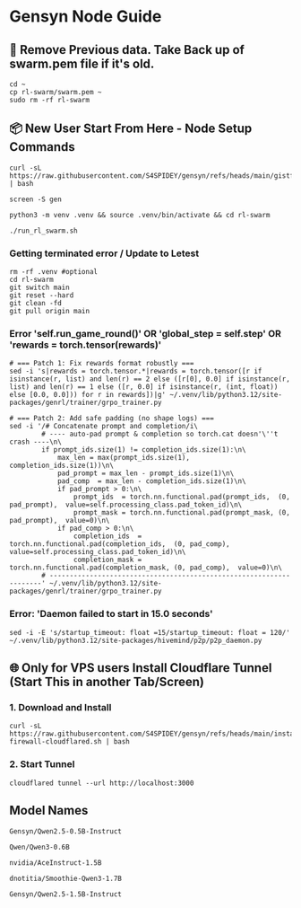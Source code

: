 # Gensyn Node Guide

## 📍 Remove Previous data. Take Back up of swarm.pem file if it's old. 

```
cd ~
cp rl-swarm/swarm.pem ~
sudo rm -rf rl-swarm
```

## 📦 New User Start From Here - Node Setup Commands

```
curl -sL https://raw.githubusercontent.com/S4SPIDEY/gensyn/refs/heads/main/gistfile1.txt | bash
```

```
screen -S gen
```

```
python3 -m venv .venv && source .venv/bin/activate && cd rl-swarm 
```

```
./run_rl_swarm.sh
```
### Getting terminated error / Update to Letest 
```
rm -rf .venv #optional
cd rl-swarm
git switch main
git reset --hard
git clean -fd
git pull origin main
```
###  Error 'self.run_game_round()' OR 'global_step = self.step' OR 'rewards = torch.tensor(rewards)'
```
# === Patch 1: Fix rewards format robustly ===
sed -i 's|rewards = torch.tensor.*|rewards = torch.tensor([r if isinstance(r, list) and len(r) == 2 else ([r[0], 0.0] if isinstance(r, list) and len(r) == 1 else ([r, 0.0] if isinstance(r, (int, float)) else [0.0, 0.0])) for r in rewards])|g' ~/.venv/lib/python3.12/site-packages/genrl/trainer/grpo_trainer.py

# === Patch 2: Add safe padding (no shape logs) ===
sed -i '/# Concatenate prompt and completion/i\
        # ---- auto‑pad prompt & completion so torch.cat doesn'\''t crash ----\n\
        if prompt_ids.size(1) != completion_ids.size(1):\n\
            max_len = max(prompt_ids.size(1), completion_ids.size(1))\n\
            pad_prompt = max_len - prompt_ids.size(1)\n\
            pad_comp  = max_len - completion_ids.size(1)\n\
            if pad_prompt > 0:\n\
                prompt_ids  = torch.nn.functional.pad(prompt_ids,  (0, pad_prompt),  value=self.processing_class.pad_token_id)\n\
                prompt_mask = torch.nn.functional.pad(prompt_mask, (0, pad_prompt),  value=0)\n\
            if pad_comp > 0:\n\
                completion_ids  = torch.nn.functional.pad(completion_ids,  (0, pad_comp),  value=self.processing_class.pad_token_id)\n\
                completion_mask = torch.nn.functional.pad(completion_mask, (0, pad_comp),  value=0)\n\
        # --------------------------------------------------------------------' ~/.venv/lib/python3.12/site-packages/genrl/trainer/grpo_trainer.py
```
### Error: 'Daemon failed to start in 15.0 seconds'
```
sed -i -E 's/startup_timeout: float =15/startup_timeout: float = 120/' ~/.venv/lib/python3.12/site-packages/hivemind/p2p/p2p_daemon.py
```
## 🌐 Only for VPS users Install Cloudflare Tunnel (Start This in another Tab/Screen) 

### 1. Download and Install 
```
curl -sL https://raw.githubusercontent.com/S4SPIDEY/gensyn/refs/heads/main/install-firewall-cloudflared.sh | bash
```
### 2. Start Tunnel
```
cloudflared tunnel --url http://localhost:3000
```
## Model Names
```
Gensyn/Qwen2.5-0.5B-Instruct
```
```
Qwen/Qwen3-0.6B
```
```
nvidia/AceInstruct-1.5B
```
```
dnotitia/Smoothie-Qwen3-1.7B
```
```
Gensyn/Qwen2.5-1.5B-Instruct
```



